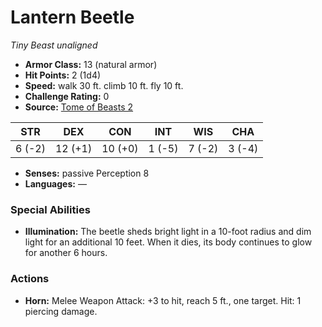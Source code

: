 # Lantern Beetle

*Tiny* *Beast* *unaligned*

- **Armor Class:** 13 (natural armor)
- **Hit Points:** 2 (1d4)
- **Speed:** walk 30 ft. climb 10 ft. fly 10 ft.
- **Challenge Rating:** 0
- **Source:** [Tome of Beasts 2](https://koboldpress.com/kpstore/product/tome-of-beasts-2-for-5th-edition/)

| STR | DEX | CON | INT | WIS | CHA |
| --- | --- | --- | --- | --- | --- |
| 6 (-2) | 12 (+1) | 10 (+0) | 1 (-5) | 7 (-2) | 3 (-4) |

- **Senses:** passive Perception 8
- **Languages:** —
### Special Abilities
- **Illumination:** The beetle sheds bright light in a 10-foot radius and dim light for an additional 10 feet. When it dies, its body continues to glow for another 6 hours.
### Actions
- **Horn:** Melee Weapon Attack: +3 to hit, reach 5 ft., one target. Hit: 1 piercing damage.
